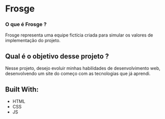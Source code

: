 # Frosge

### O que é **Frosge** ?

Frosge representa uma equipe fictícia criada para simular os valores de implementação do projeto.

## Qual é o objetivo desse projeto ?

  Nesse projeto, desejo evoluir minhas habilidades de desenvolvimento web,
  desenvolvendo um site do começo com as tecnologias que já aprendi.
  
## Built With:
* HTML
* CSS
* JS
